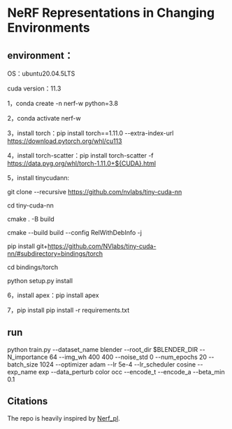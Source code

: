 # NeRF Representations in Changing Environments


## environment：
OS：ubuntu20.04.5LTS

cuda version：11.3 


1，conda create -n nerf-w python=3.8

2，conda activate nerf-w

3，install torch：pip install torch==1.11.0 --extra-index-url 
https://download.pytorch.org/whl/cu113

4，install torch-scatter：pip install torch-scatter -f https://data.pyg.org/whl/torch-1.11.0+${CUDA}.html

5，install tinycudann:
                 
git clone --recursive https://github.com/nvlabs/tiny-cuda-nn

cd tiny-cuda-nn

cmake . -B build

cmake --build build --config RelWithDebInfo -j

pip install git+https://github.com/NVlabs/tiny-cuda-nn/#subdirectory=bindings/torch

cd bindings/torch

python setup.py install

6，install apex：pip install apex

7，pip install pip install -r requirements.txt

## run

python train.py 
   --dataset_name blender 
   --root_dir $BLENDER_DIR 
   --N_importance 64 --img_wh 400 400 --noise_std 0 
   --num_epochs 20 --batch_size 1024 
   --optimizer adam --lr 5e-4 --lr_scheduler cosine 
   --exp_name exp 
   --data_perturb color occ 
   --encode_t 
   --encode_a
   --beta_min 0.1

## Citations 
The repo is heavily inspired by [Nerf_pl](https://github.com/kwea123/nerf_pl). 

